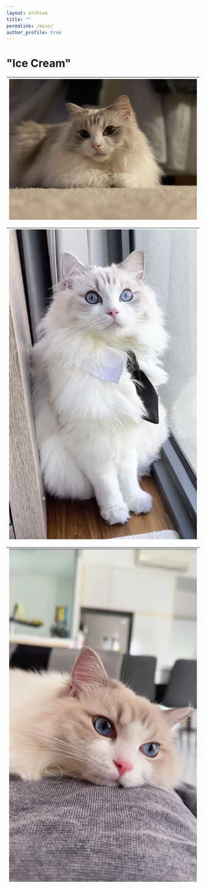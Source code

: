 ```yaml
---
layout: archive
title: ""
permalink: /misc/
author_profile: true
---
```



# "Ice Cream"

| ![](</images/misc/cat1.jpg?raw=true>) | 
|:--:| 

| ![](</images/misc/cat2.JPG?raw=true>) | 
|:--:| 

| ![](</images/misc/cat3.JPG?raw=true>) | 
|:--:| 
